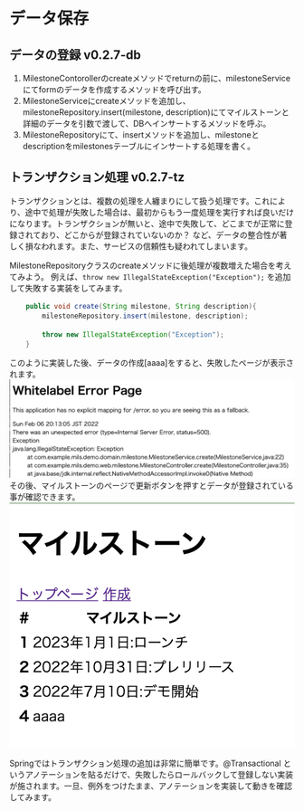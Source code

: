 # データ保存

## データの登録 v0.2.7-db
1. MilestoneContorollerのcreateメソッドでreturnの前に、milestoneServiceにてformのデータを作成するメソッドを呼び出す。
2. MilestoneServiceにcreateメソッドを追加し、milestoneRepository.insert(milestone, description)にてマイルストーンと詳細のデータを引数で渡して、DBへインサートするメソッドを呼ぶ。
3. MilestoneRepositoryにて、insertメソッドを追加し、milestoneとdescriptionをmilestonesテーブルにインサートする処理を書く。

## トランザクション処理 v0.2.7-tz

トランザクションとは、複数の処理を人纏まりにして扱う処理です。これにより、途中で処理が失敗した場合は、最初からもう一度処理を実行すれば良いだけになります。トランザクションが無いと、途中で失敗して、どこまでが正常に登録されており、どこからが登録されていないのか？
など、データの整合性が著しく損なわれます。また、サービスの信頼性も疑われてしまいます。

MilestoneRepositoryクラスのcreateメソッドに後処理が複数増えた場合を考えてみよう。
例えば、```throw new IllegalStateException("Exception");``` を追加して失敗する実装をしてみます。

```java
    public void create(String milestone, String description){
        milestoneRepository.insert(milestone, description);

        throw new IllegalStateException("Exception");
    }
```

このように実装した後、データの作成[aaaa]をすると、失敗したページが表示されます。
![例外エラー](/README-assets/例外エラー.png)
その後、マイルストーンのページで更新ボタンを押すとデータが登録されている事が確認できます。
![例外エラーで登録](/README-assets/例外エラーで登録.png)

Springではトランザクション処理の追加は非常に簡単です。@Transactional というアノテーションを貼るだけで、失敗したらロールバックして登録しない実装が施されます。一旦、例外をつけたまま、アノテーションを実装して動きを確認してみます。







